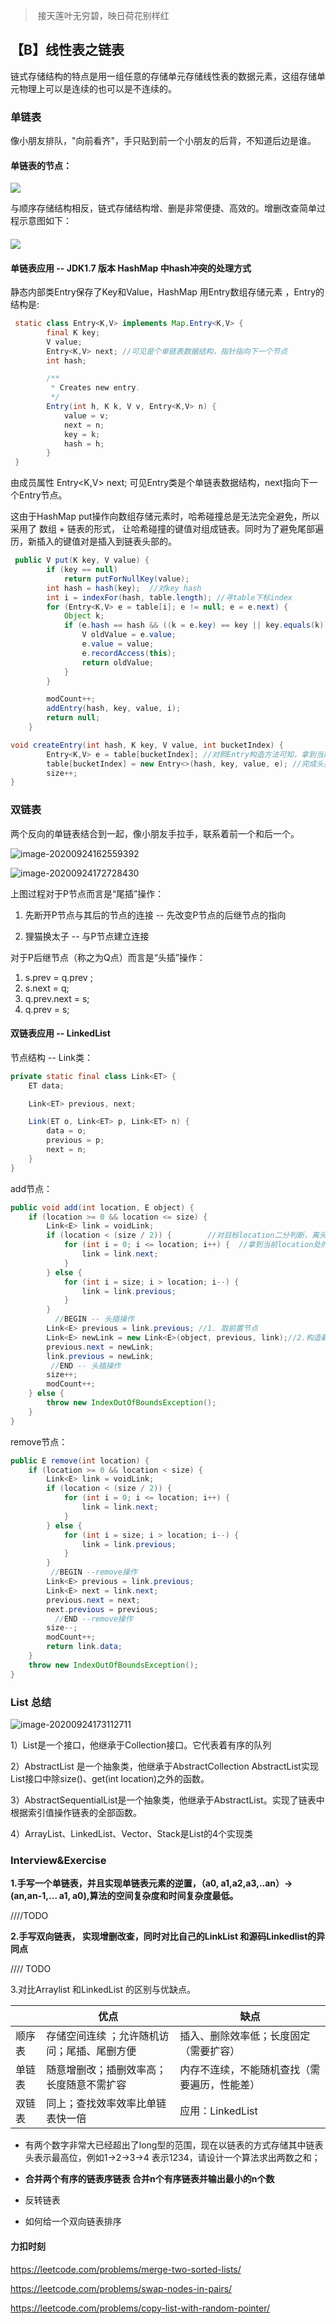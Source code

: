 > ​		接天莲叶无穷碧，映日荷花别样红

## 【B】线性表之链表

​		链式存储结构的特点是用一组任意的存储单元存储线性表的数据元素，这组存储单元物理上可以是连续的也可以是不连续的。



### 单链表

像小朋友排队，"向前看齐"，手只贴到前一个小朋友的后背，不知道后边是谁。

#### 单链表的节点：

![](C:\Users\Administrator\AppData\Roaming\Typora\typora-user-images\image-20200924114513871.png)

   与顺序存储结构相反，链式存储结构增、删是非常便捷、高效的。增删改查简单过程示意图如下：

#### ![](.\images\b_linked_table_01.png)



#### 单链表应用 -- JDK1.7 版本 HashMap 中hash冲突的处理方式

静态内部类Entry保存了Key和Value，HashMap 用Entry数组存储元素 ，Entry的结构是:

```java
 static class Entry<K,V> implements Map.Entry<K,V> {
        final K key;
        V value;
        Entry<K,V> next; //可见是个单链表数据结构，指针指向下一个节点
        int hash;

        /**
         * Creates new entry.
         */
        Entry(int h, K k, V v, Entry<K,V> n) {
            value = v;
            next = n; 
            key = k;
            hash = h;
        }
 }
```



由成员属性 Entry<K,V> next;  可见Entry类是个单链表数据结构，next指向下一个Entry节点。

这由于HashMap put操作向数组存储元素时，哈希碰撞总是无法完全避免，所以采用了 数组 + 链表的形式， 让哈希碰撞的键值对组成链表。同时为了避免尾部遍历，新插入的键值对是插入到链表头部的。

```java
 public V put(K key, V value) {
        if (key == null)
            return putForNullKey(value);
        int hash = hash(key);  //对key hash
        int i = indexFor(hash, table.length); //寻table下标index
        for (Entry<K,V> e = table[i]; e != null; e = e.next) {
            Object k;
            if (e.hash == hash && ((k = e.key) == key || key.equals(k))) {
                V oldValue = e.value;
                e.value = value;
                e.recordAccess(this);
                return oldValue;
            }
        }

        modCount++;
        addEntry(hash, key, value, i);
        return null;
    }

void createEntry(int hash, K key, V value, int bucketIndex) {
        Entry<K,V> e = table[bucketIndex]; //对照Entry构造方法可知，拿到当前链表头节点
        table[bucketIndex] = new Entry<>(hash, key, value, e); //完成头插操作
        size++;
}
```











### 双链表

两个反向的单链表结合到一起，像小朋友手拉手，联系着前一个和后一个。

![image-20200924162559392](.\images\b_linked_table_02.png)



![image-20200924172728430](C:\Users\Administrator\AppData\Roaming\Typora\typora-user-images\image-20200924172728430.png)

上图过程对于P节点而言是“尾插”操作：

1. 先断开P节点与其后的节点的连接 -- 先改变P节点的后继节点的指向

2. 狸猫换太子 -- 与P节点建立连接

   

对于P后继节点（称之为Q点）而言是“头插”操作：

1.  s.prev = q.prev ;  
2. s.next = q;
3. q.prev.next = s;
4. q.prev = s;





#### 双链表应用 -- LinkedList



节点结构 -- Link类：

```java
private static final class Link<ET> {
    ET data;

    Link<ET> previous, next;

    Link(ET o, Link<ET> p, Link<ET> n) {
        data = o;
        previous = p;
        next = n;
    }
}
```



add节点：

```java
public void add(int location, E object) {
    if (location >= 0 && location <= size) {
        Link<E> link = voidLink;
        if (location < (size / 2)) {		//对目标location二分判断，离头节点近还是尾近
            for (int i = 0; i <= location; i++) {  //拿到当前location处的节点元素
                link = link.next;
            }
        } else {
            for (int i = size; i > location; i--) {
                link = link.previous;
            }
        }
          //BEGIN -- 头插操作 
        Link<E> previous = link.previous; //1. 取前置节点
        Link<E> newLink = new Link<E>(object, previous, link);//2.构造新节点
        previous.next = newLink;
        link.previous = newLink;
         //END -- 头插操作 
        size++;
        modCount++;
    } else {
        throw new IndexOutOfBoundsException();
    }
}
```



remove节点：

```java
public E remove(int location) {
    if (location >= 0 && location < size) {
        Link<E> link = voidLink;
        if (location < (size / 2)) {
            for (int i = 0; i <= location; i++) {
                link = link.next;
            }
        } else {
            for (int i = size; i > location; i--) {
                link = link.previous;
            }
        }
         //BEGIN --remove操作 
        Link<E> previous = link.previous; 
        Link<E> next = link.next;
        previous.next = next;
        next.previous = previous;
          //END --remove操作 
        size--;
        modCount++;
        return link.data;
    }
    throw new IndexOutOfBoundsException();
}
```





### List 总结

![image-20200924173112711](.\images\b_linked_table_03.png)



1）List是一个接口，他继承于Collection接口。它代表着有序的队列

2）AbstractList 是一个抽象类，他继承于AbstractCollection AbstractList实现List接口中除size()、get(int location)之外的函数。

3）AbstractSequentialList是一个抽象类，他继承于AbstractList。实现了链表中根据索引值操作链表的全部函数。

4）ArrayList、LinkedList、Vector、Stack是List的4个实现类









### Interview&Exercise

**1.手写一个单链表，并且实现单链表元素的逆置，（a0, a1,a2,a3,..an）-> (an,an-1,… a1, a0),算法的空间复杂度和时间复杂度最低。**

////TODO





**2.手写双向链表， 实现增删改查，同时对比自己的LinkList 和源码Linkedlist的异同点**

//// TODO



3.对比Arraylist 和LinkedList 的区别与优缺点。

|        | 优点                                        | 缺点                                         |
| ------ | ------------------------------------------- | -------------------------------------------- |
| 顺序表 | 存储空间连续 ；允许随机访问；尾插、尾删方便 | 插入、删除效率低；长度固定（需要扩容）       |
| 单链表 | 随意增删改；插删效率高；长度随意不需扩容    | 内存不连续，不能随机查找（需要遍历，性能差） |
| 双链表 | 同上；查找效率效率比单链表快一倍            | 应用：LinkedList                             |



- 有两个数字非常大已经超出了long型的范围，现在以链表的方式存储其中链表头表示最高位，例如1->2->3->4 表示1234，请设计一个算法求出两数之和；

- **合并两个有序的链表序链表  合并n个有序链表并输出最小的n个数**
- 反转链表 
- 如何给一个双向链表排序







#### 力扣时刻

https://leetcode.com/problems/merge-two-sorted-lists/



https://leetcode.com/problems/swap-nodes-in-pairs/



https://leetcode.com/problems/copy-list-with-random-pointer/











































